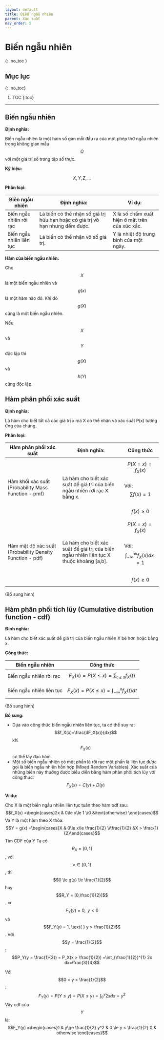 ```yaml
---
layout: default
title: Biến ngẫu nhiên
parent: Xác suất
nav_order: 5
---
```


# Biến ngẫu nhiên
{: .no_toc }

## Mục lục
{: .no_toc}

1. TOC
{:toc}

<hr/> 

## Biến ngẫu nhiên

**Định nghĩa:**

Biến ngẫu nhiên là một hàm số gán mỗi đầu ra của một phép thử ngẫu nhiên trong không gian mẫu $$\Omega$$ với một giá trị số trong tập số thực.

**Ký hiệu:**

$$X, Y, Z,...$$ 

**Phân loại:**

| Biến ngẫu nhiên | Định nghĩa: | Ví dụ: |
|-|-|-|
| Biến ngẫu nhiên rời rạc | Là biến có thể nhận số giá trị hữu hạn hoặc có giá trị vô hạn nhưng đếm được. | X là số chấm xuất hiện ở mặt trên của xúc xắc. |
| Biến ngẫu nhiên liên tục | Là biến có thể nhận vô số giá trị. | Y là nhiệt độ trung bình của một ngày. |

**Hàm của biến ngẫu nhiên:**

Cho $$X$$ là một biến ngẫu nhiên và $$g(x)$$ là một hàm nào đó. Khi đó $$g(X)$$ cũng là một biến ngẫu nhiên.

Nếu $$X$$ và $$Y$$ độc lập thì $$g(X)$$ và $$h(Y)$$ cũng độc lập.

## Hàm phân phối xác suất

**Định nghĩa:**

Là hàm cho biết tất cả các giá trị x mà X có thể nhận và xác suất P(x) tương ứng của chúng. 

**Phân loại:**

| Hàm phân phối xác suất | Định nghĩa: | Công thức |
|-|-|-|
| Hàm khối xác suất (Probability Mass Function - pmf) | Là hàm cho biết xác suất để giá trị của biến ngẫu nhiên rời rạc X bằng x. | $$P(X = x) = f_X(x)$$<br>Với:<br>$$\sum f(x) = 1$$<br>$$f(x) \ge 0$$ |
| Hàm mật độ xác suất (Probability Density Function - pdf) | Là hàm cho biết xác suất để giá trị của biến ngẫu nhiên liên tục X thuộc khoảng [a,b]. | $$P(X = x) = f_X(x)$$<br>Với:<br>$$\int_{-\infty}^{\infty} f_{X}(x) dx = 1$$<br>$$f(x) \ge 0$$ |

(Bổ sung hình)

## Hàm phân phối tích lũy (Cumulative distribution function - cdf)

**Định nghĩa:**

Là hàm cho biết xác suất để giá trị của biến ngẫu nhiên X bé hơn hoặc bằng x.

**Công thức:**

| Biến ngẫu nhiên | Công thức |
|-|-|
| Biến ngẫu nhiên rời rạc | $$F_{X}(x) = P(X \le x) = \sum_{t \le x} f_{X}(t)$$ |
| Biến ngẫu nhiên liên tục | $$F_{X}(x)= P(X \le x) = \int_{-\infty}^{x} f_{X}\left(t\right)dt$$ |

(Bổ sung hình)

**Bổ sung:**

- Dựa vào công thức biến ngẫu nhiên liên tục, ta có thể suy ra:
$$f_X(x)=\frac{dF_X(x)}{dx}$$ khi $$F_X(x)$$ có thể lấy đạo hàm.
- Một số biến ngẫu nhiên có một phần là rời rạc một phần là liên tục được gọi là biến ngẫu nhiên hỗn hợp (Mixed Random Variables). Xác suất của những biến này thường được biểu diễn bằng hàm phân phối tích lũy với công thức:
$$F_X(x)=C(y)+D(y)$$

**Ví dụ:**

Cho X là một biến ngẫu nhiên liên tục tuân theo hàm pdf sau:
$$f_X(x) =\begin{cases}2x & 0\le x\le 1 \\0 &\text{otherwise} \end{cases}$$
Và Y là một hàm theo X thỏa:
 $$Y = g(x) =\begin{cases}X & 0\le x\le \frac{1}{2} \\\frac{1}{2} &X > \frac{1}{2}\end{cases}$$
Tìm CDF của Y
Ta có $$R_X = [0,1]$$, với $$x \in [0,1]$$, thì $$0 \le g(x) \le \frac{1}{2}$$  hay $$R_Y = [0,\frac{1}{2}]$$.
=> $$F_Y(y) = 0, \text{ } y < 0$$ và $$F_Y(y) = 1, \text{ } y > \frac{1}{2}$$.
Với $$y = \frac{1}{2}$$:
$$P_Y(y = \frac{1}{2}) = P_X(x > \frac{1}{2}) =\int_{\frac{1}{2}}^{1} 2x dx=\frac{3}{4}$$

Với $$0 < y < \frac{1}{2}$$:
$$F_Y(y) = P(Y \le y) = P(X \le y) = \int_{0}^{y} 2x dx = y^2$$ 
Vậy cdf của $$Y$$ là:
$$F_Y(y) =\begin{cases}1 & y\ge \frac{1}{2} 
y^2 & 0 \le y < \frac{1}{2} 
0 & otherwise \end{cases}$$
